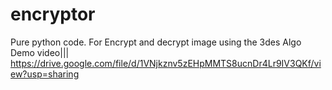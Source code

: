 
# encryptor
Pure python code. For Encrypt and decrypt image using the 3des Algo
Demo video|||
https://drive.google.com/file/d/1VNjkznv5zEHpMMTS8ucnDr4Lr9IV3QKf/view?usp=sharing
